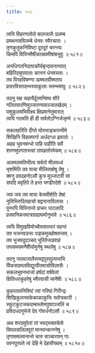 ```yaml
---
title: ०५८

---
```

<div class="audioEmbed"  caption="सीतालक्ष्मी-वाचनम्" src="https://sanskritdocuments.org/sites/completenarayaneeyam/SoundFiles/058/058_01.mp3"></div>


त्वयि विहरणलोले बालजालैः प्रलम्ब  
प्रमथनसविलम्बे धेनवः स्वैरचाराः ।  
तृणकुतुकनिविष्टा दूरदूरं चरन्त्यः  
किमपि विपिनमैषीकाख्यमीषांबभूवुः ॥ ५८१॥

<div class="audioEmbed"  caption="सीतालक्ष्मी-वाचनम्" src="https://sanskritdocuments.org/sites/completenarayaneeyam/SoundFiles/058/058_02.mp3"></div>


अनधिगतनिदाघक्रौर्यबृन्दावनान्तात्  
बहिरिदमुपयाताः काननं धेनवस्ताः ।  
तव विरहविषण्णा ऊष्मलग्रीष्मताप  
प्रसरविसरदम्भस्याकुलाः स्तम्भमापुः ॥ ५८२॥

<div class="audioEmbed"  caption="सीतालक्ष्मी-वाचनम्" src="https://sanskritdocuments.org/sites/completenarayaneeyam/SoundFiles/058/058_03.mp3"></div>


तदनु सह सहायैर्दूरमन्विष्य शौरे  
गलितसरणिमुञ्जारण्यसञ्जातखेदम् ।  
पशुकुलमभिवीक्ष्य क्षिप्रमानेतुमारात्  
त्वयि गतवति ही ही सर्वतोऽग्निर्जजृम्भे ॥ ५८३॥

<div class="audioEmbed"  caption="सीतालक्ष्मी-वाचनम्" src="https://sanskritdocuments.org/sites/completenarayaneeyam/SoundFiles/058/058_04.mp3"></div>


सकलहरिति दीप्ते घोरभाङ्कारभीमे  
शिखिनि विहतमार्गा अर्धदग्धा इवार्ताः ।  
अहह भुवनबन्धो पाहि पाहीति सर्वे  
शरणमुपगतास्त्वां तापहर्तारमेकम् ॥ ५८४॥

<div class="audioEmbed"  caption="सीतालक्ष्मी-वाचनम्" src="https://sanskritdocuments.org/sites/completenarayaneeyam/SoundFiles/058/058_05.mp3"></div>


अलमलमतिभीत्य सर्वतो मीलयध्वं  
भृशमिति तव वाचा मीलिताक्षेषु तेषु ।  
क्वनु दवदहनोऽसौ कुत्र मुञ्जाटवी सा  
सपदि ववृतिरे ते हन्त भण्डीरदेशे ॥ ५८५॥

<div class="audioEmbed"  caption="सीतालक्ष्मी-वाचनम्" src="https://sanskritdocuments.org/sites/completenarayaneeyam/SoundFiles/058/058_06.mp3"></div>


जय जय तव माया केयमीशेति तेषां  
नुतिभिरुदितहासो बद्वनानाविलासः ।  
पुनरपि विपिनान्ते प्राचरः पाटलादि  
प्रसवनिकरमात्रग्राह्यघर्मानुभावे ॥ ५८६॥

<div class="audioEmbed"  caption="सीतालक्ष्मी-वाचनम्" src="https://sanskritdocuments.org/sites/completenarayaneeyam/SoundFiles/058/058_07.mp3"></div>


त्वयि विमुखविमोच्चैस्तापभारं वहन्तं  
तव भजनवदन्तः पङ्कमुच्छोषयन्तम् ।  
तव भुजवदुदञ्चत् भूरितेजःप्रवाहं  
तपसमयमनैषीर्यामुनेषु स्थलेषु ॥ ५८७॥

<div class="audioEmbed"  caption="सीतालक्ष्मी-वाचनम्" src="https://sanskritdocuments.org/sites/completenarayaneeyam/SoundFiles/058/058_08.mp3"></div>


तदनु जलदजालैस्त्वद्वपुस्तुल्यभाभि  
र्विकसदमलविद्यूत्पीतवासोविलासैः ।  
सकलभुवनभाजां हर्षदां वर्षवेलां  
क्षितिधरकुहरेषु स्वैरवासी व्यनैषीः ॥ ५८८॥

<div class="audioEmbed"  caption="सीतालक्ष्मी-वाचनम्" src="https://sanskritdocuments.org/sites/completenarayaneeyam/SoundFiles/058/058_09.mp3"></div>


कुहरतलनिविष्टं त्वां गरिष्ठं गिरीन्द्रः  
शिखिकुलनवकेकाकाकुभिः स्तोत्रकारी ।  
स्फुटकुटजकदम्बस्तोमपुष्पाञ्जलिं च  
प्रविदधदनुभेजे देव गोवर्धनोऽसौ ॥ ५८९॥

<div class="audioEmbed"  caption="सीतालक्ष्मी-वाचनम्" src="https://sanskritdocuments.org/sites/completenarayaneeyam/SoundFiles/058/058_10.mp3"></div>


अथ शरदमुपेतां तां भवद्भक्तचेतो  
विमलसलिलपूरां मानयन्काननेषु ।  
तृणाममलवनान्ते चारु सञ्चारयन् गाः  
पवनपुरपते त्वं देहि मे देहसौख्यम् ॥ ५८१०॥
